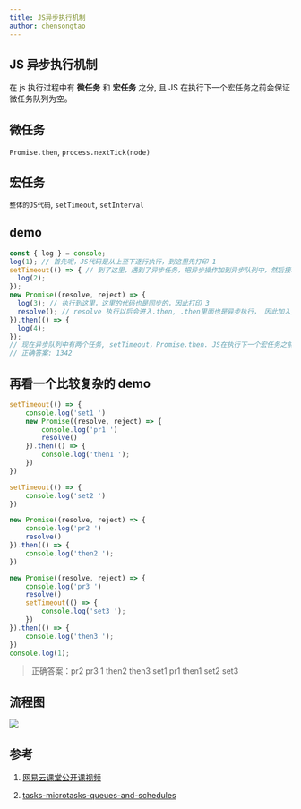 ```yaml
---
title: JS异步执行机制
author: chensongtao
---
```


<script setup>
  import useFancybox from '@use/useFancybox.js'
  useFancybox()
</script>

## JS 异步执行机制

在 js 执行过程中有 **微任务** 和 **宏任务** 之分, 且 JS 在执行下一个宏任务之前会保证微任务队列为空。

## 微任务

`Promise.then`, `process.nextTick(node)`

## 宏任务

`整体的JS代码`, `setTimeout`, `setInterval`

## demo

```js
const { log } = console;
log(1); // 首先呢，JS代码是从上至下逐行执行，到这里先打印 1
setTimeout(() => { // 到了这里，遇到了异步任务，把异步操作加到异步队列中，然后接着往下执行JS代码
  log(2);
});
new Promise((resolve, reject) => {
  log(3); // 执行到这里，这里的代码也是同步的，因此打印 3
  resolve(); // resolve 执行以后会进入.then, .then里面也是异步执行， 因此加入异步队列，整个的JS代码第一次就执行完了
}).then(() => {
  log(4);
});
// 现在异步队列中有两个任务, setTimeout，Promise.then. JS在执行下一个宏任务之前会保证微任务队列为空，因此会先打印 4, 再打印 2
// 正确答案: 1342
```

## 再看一个比较复杂的 demo

```js
setTimeout(() => {
    console.log('set1 ')
    new Promise((resolve, reject) => {
        console.log('pr1 ')
        resolve()
    }).then(() => {
        console.log('then1 ');
    })
})

setTimeout(() => {
    console.log('set2 ')
})

new Promise((resolve, reject) => {
    console.log('pr2 ')
    resolve()
}).then(() => {
    console.log('then2 ');
})

new Promise((resolve, reject) => {
    console.log('pr3 ')
    resolve()
    setTimeout(() => {
        console.log('set3 ');
    })
}).then(() => {
    console.log('then3 ');
})
console.log(1);
```

> 正确答案：pr2 pr3 1 then2 then3 set1 pr1 then1 set2 set3

## 流程图

<img data-fancybox="gallery"  src="https://mp-780ec593-98c3-47c6-9328-1690ac79007b.cdn.bspapp.com/images//js-run-async.jpg" />

## 参考

1. [网易云课堂公开课视频](https://study.163.com/course/courseLearn.htm?courseId=1210407064)

2. [tasks-microtasks-queues-and-schedules](https://jakearchibald.com/2015/tasks-microtasks-queues-and-schedules)
